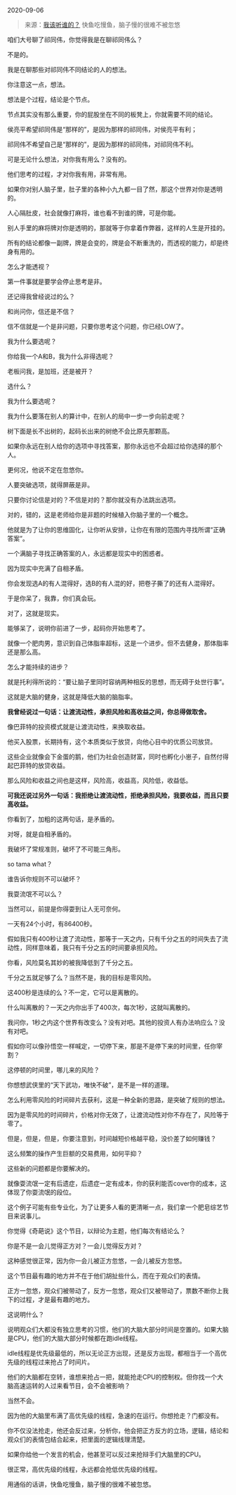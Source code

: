 2020-09-06

> 来源：[我该听谁的？](http://mp.weixin.qq.com/s?__biz=MzU3NDc5Nzc0NQ==&mid=2247492274&idx=1&sn=5ab79a36538ab95c5f96792f18cadee4&chksm=fd2e406cca59c97a073305cf75cb8d0de6c3e217d0d4a6fdc4f133b0a51e9ce7ab939975954f&scene=27#wechat_redirect)
> 快鱼吃慢鱼，脑子慢的很难不被忽悠

咱们大号聊了祁同伟，你觉得我是在聊祁同伟么？  

  

不是的。

  

我是在聊那些对祁同伟不同结论的人的想法。

  

你注意这一点，想法。

  

想法是个过程，结论是个节点。

  

节点其实没有那么重要，你的屁股坐在不同的板凳上，你就需要不同的结论。  

  

侯亮平希望祁同伟是“那样的”，是因为那样的祁同伟，对侯亮平有利；  

祁同伟不希望自己是“那样的”，是因为那样的祁同伟，对祁同伟不利。

  

可是无论什么想法，对你我有用么？没有的。

  

他们思考的过程，才对你我有用，非常有用。

  

如果你对别人脑子里，肚子里的各种小九九都一目了然，那这个世界对你是透明的。  

  

人心隔肚皮，社会就像打麻将，谁也看不到谁的牌，可是你能。

  

别人手里的麻将牌对你是透明的，那就等于你拿着作弊器，这样的人生是开挂的。  

  

所有的结论都像一副牌，牌是会变的，牌是会不断重洗的，而透视的能力，却是终身有用的。

  

怎么才能透视？

  

第一件事就是要学会停止思考是非。

  

还记得我曾经说过的么？

  

和尚问你，信还是不信？

  

信不信就是一个是非问题，只要你思考这个问题，你已经LOW了。

  

我为什么要选呢？  

  

你给我一个A和B，我为什么非得选呢？

  

老板问我，是加班，还是被开？

  

选什么？  

  

我为什么要选呢？  

  

我为什么要落在别人的算计中，在别人的局中一步一步向前走呢？  

  

树下面是长不出树的，起码长出来的树绝不会比原先那颗高。  

  

如果你永远在别人给你的选项中寻找答案，那你永远也不会超过给你选择的那个人。

  

更何况，他说不定在忽悠你。

  

人要突破选项，就得屏蔽是非。

  

只要你讨论信是对的？不信是对的？那你就没有办法跳出选项。

  

对的，错的，这是老师给你是非题的时候植入你脑子里的一个概念。  

  

他就是为了让你的思维固化，让你听从安排，让你在有限的范围内寻找所谓“正确答案”。

  

一个满脑子寻找正确答案的人，永远都是现实中的困惑者。

  

因为现实中充满了自相矛盾。

  

你会发现选A的有人混得好，选B的有人混的好，把卷子撕了的还有人混得好。

  

于是你呆了，我靠，你们真会玩。  

  

对了，这就是现实。

  

能够呆了，说明你前进了一步，起码你开始思考了。

  

就像一个肥肉男，意识到自己体脂率超标，这是一个进步。但不去健身，那体脂率还是那么高。

  

怎么才能持续的进步？

  

就是托利得所说的：“要让脑子里同时容纳两种相反的思想，而无碍于处世行事”。

  

这就是大脑的健身，这就是降低大脑的脑脂率。

  

 **我曾经说过一句话：让渡流动性，承担风险和高收益之间，你总得做取舍。**

  

像巴菲特的投资模式就是让渡流动性，来换取收益。

  

他买入股票，长期持有，这个本质类似于放贷，向他心目中的优质公司放贷。

  

这些企业就像会下金蛋的鹅，他们为社会创造财富，同时也孵化小崽子，自然付得起巴菲特的放贷收益。

  

那么风险和收益之间也是这样，风险高，收益高，风险低，收益低。

  

 **可我还说过另外一句话：我拒绝让渡流动性，拒绝承担风险，我要收益，而且只要高收益。**

  

你看到了，加粗的这两句话，是矛盾的。

  

对呀，就是自相矛盾的。

  

我破坏了常规准则，破坏了不可能三角形。

  

so tama what？

  

谁告诉你规则不可以破坏？

  

我耍流氓不可以么？

  

当然可以，前提是你得耍到让人无可奈何。

  

一天有24个小时，有86400秒。

  

假如我只有400秒让渡了流动性，那等于一天之内，只有千分之五的时间失去了流动性，同样意味着，我只有千分之五的时间要承担风险。

  

你看，风险莫名其妙的被我降低到了千分之五。

  

千分之五就足够了么？当然不是，我的目标是零风险。  

  

这400秒是连续的么？不一定，它可以是离散的。

  

什么叫离散的？一天之内你出手了400次，每次1秒，这就叫离散的。

  

我问你，1秒之内这个世界有改变么？没有对吧。其他的投资人有办法响应么？没有对吧。

  

假如你可以像孙悟空一样喊定，一切停下来，那是不是停下来的时间里，任你宰割？

  

这停顿的时间里，哪儿来的风险？

  

你想想武侠里的“天下武功，唯快不破”，是不是一样的道理。  

  

怎么利用零风险的时间碎片去获利，这是一种全新的思路，是突破了规则的想法。

  

因为是零风险的时间碎片，价格对你无效了，让渡流动性对你不存在了，风险等于零了。

  

但是，但是，但是，你要注意到，时间越短价格越平稳，没价差了如何赚钱？

  

这么频繁的操作产生巨额的交易费用，如何平抑？  

  

这些新的问题都是你要解决的。

  

就像耍流氓一定有后遗症，后遗症一定有成本，你的获利能否cover你的成本，这体现了你耍流氓的段位。

  

这个例子可能有些专业化，为了让更多人看的更清晰一点，我们拿一个肥皂综艺节目来说事儿。

  

你觉得《奇葩说》这个节目，以辩论为主题，他们每次有结论么？

  

你是不是一会儿觉得正方对？一会儿觉得反方对？

  

这种感觉很正常，因为你一会儿被正方忽悠，一会儿被反方忽悠。

  

这个节目最有趣的地方并不在于他们胡扯些什么，而在于观众们的表情。

  

正方一忽悠，观众们被带动了，反方一忽悠，观众们又被带动了，票数不断你上我下的过程，才是最有趣的地方。

  

这说明什么？

  

说明观众们大都没有独立思考的习惯，他们的大脑大部分时间是空置的。如果大脑是CPU，他们的大脑大部分时候都在跑idle线程。

  

idle线程是优先级最低的，所以无论正方出现，还是反方出现，都相当于一个高优先级的线程过来抢占了时间片。

  

他们的大脑都在空转，谁想来抢占一把，就能抢走CPU的控制权。但你找一个大脑高速运转的人过来看节目，会不会被影响？

  

当然不会。

  

因为他的大脑里布满了高优先级的线程，急速的在运行。你想抢走？门都没有。

  

你不仅没法抢走，他还会反过来，分析你，他会把正方反方的立场，逻辑，结论和观众们的表情包结合起来，把里面的逻辑线理清楚。

  

如果你给他一个发言的机会，他甚至可以反过来抢辩手们大脑里的CPU。

  

很正常，高优先级的线程，永远都会抢低优先级的线程。  

  

用通俗的话讲，快鱼吃慢鱼，脑子慢的很难不被忽悠。

